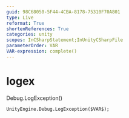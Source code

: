 ```yaml
---
guid: 98C68050-5F44-4CBA-8178-75310F70A801
type: Live
reformat: True
shortenReferences: True
categories: unity
scopes: InCSharpStatement;InUnityCSharpFile
parameterOrder: VAR
VAR-expression: complete()
---
```


# logex

Debug.LogException()

```
UnityEngine.Debug.LogException($VAR$);
```

